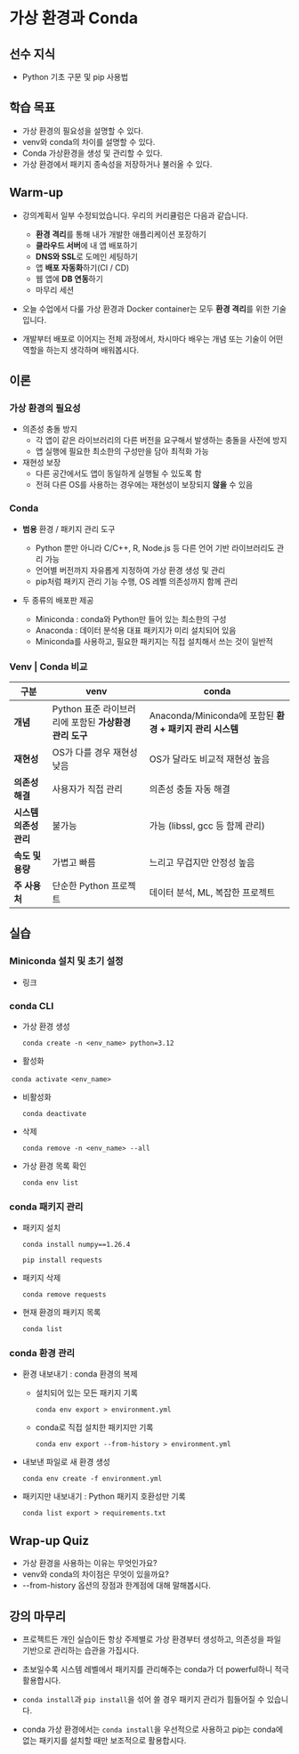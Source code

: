 # 가상 환경과 Conda



## 선수 지식

- Python 기초 구문 및 pip 사용법



## 학습 목표

- 가상 환경의 필요성을 설명할 수 있다.
- venv와 conda의 차이를 설명할 수 있다.
- Conda 가상환경을 생성 및 관리할 수 있다.
- 가상 환경에서 패키지 종속성을 저장하거나 불러올 수 있다.



## Warm-up

- 강의계획서 일부 수정되었습니다. 우리의 커리큘럼은 다음과 같습니다.
  - **환경 격리**를 통해 내가 개발한 애플리케이션 포장하기
  - **클라우드 서버**에 내 앱 배포하기
  - **DNS와 SSL**로 도메인 세팅하기
  - 앱 **배포 자동화**하기(CI / CD)
  - 웹 앱에 **DB 연동**하기
  - 마무리 세션
- 오늘 수업에서 다룰 가상 환경과 Docker container는 모두 **환경 격리**를 위한 기술입니다.

- 개발부터 배포로 이어지는 전체 과정에서, 차시마다 배우는 개념 또는 기술이 어떤 역할을 하는지 생각하며 배워봅시다.



## 이론

### 가상 환경의 필요성

- 의존성 충돌 방지
  - 각 앱이 같은 라이브러리의 다른 버전을 요구해서 발생하는 충돌을 사전에 방지
  - 앱 실행에 필요한 최소한의 구성만을 담아 최적화 가능
- 재현성 보장
  - 다른 공간에서도 앱이 동일하게 실행될 수 있도록 함
  - 전혀 다른 OS를 사용하는 경우에는 재현성이 보장되지 **않을** 수 있음



### Conda

- **범용** 환경 / 패키지 관리 도구
  - Python 뿐만 아니라 C/C++, R, Node.js 등 다른 언어 기반 라이브러리도 관리 가능
  - 언어별 버전까지 자유롭게 지정하여 가상 환경 생성 및 관리
  - pip처럼 패키지 관리 기능 수행, OS 레벨 의존성까지 함께 관리

- 두 종류의 배포판 제공
  - Miniconda : conda와 Python만 들어 있는 최소한의 구성
  - Anaconda : 데이터 분석용 대표 패키지가 미리 설치되어 있음
  - Miniconda를 사용하고, 필요한 패키지는 직접 설치해서 쓰는 것이 일반적



### Venv | Conda 비교

| 구분                   | **venv**                                               | **conda**                                                 |
| ---------------------- | ------------------------------------------------------ | --------------------------------------------------------- |
| **개념**               | Python 표준 라이브러리에 포함된 **가상환경 관리 도구** | Anaconda/Miniconda에 포함된 **환경 + 패키지 관리 시스템** |
| **재현성**             | OS가 다를 경우 재현성 낮음                             | OS가 달라도 비교적 재현성 높음                            |
| **의존성 해결**        | 사용자가 직접 관리                                     | 의존성 충돌 자동 해결                                     |
| **시스템 의존성 관리** | 불가능                                                 | 가능 (libssl, gcc 등 함께 관리)                           |
| **속도 및 용량**       | 가볍고 빠름                                            | 느리고 무겁지만 안정성 높음                               |
| **주 사용처**          | 단순한 Python 프로젝트                                 | 데이터 분석, ML, 복잡한 프로젝트                          |



## 실습

### Miniconda 설치 및 초기 설정

- 링크



### conda CLI

- 가상 환경 생성

  `conda create -n <env_name> python=3.12`

- 활성화

​	`conda activate <env_name>`

- 비활성화

  `conda deactivate`

- 삭제

  `conda remove -n <env_name> --all`

- 가상 환경 목록 확인

  `conda env list`



### conda 패키지 관리

- 패키지 설치

  `conda install numpy==1.26.4`

  `pip install requests`

- 패키지 삭제

  `conda remove requests`

- 현재 환경의 패키지 목록

  `conda list`



### conda 환경 관리

- 환경 내보내기 : conda 환경의 복제

  - 설치되어 있는 모든 패키지 기록

    `conda env export > environment.yml`

  - conda로 직접 설치한 패키지만 기록

    `conda env export --from-history > environment.yml`

- 내보낸 파일로 새 환경 생성

  `conda env create -f environment.yml`

- 패키지만 내보내기 : Python 패키지 호환성만 기록

  `conda list export > requirements.txt`



## Wrap-up Quiz

- 가상 환경을 사용하는 이유는 무엇인가요?
- venv와 conda의 차이점은 무엇이 있을까요?
- --from-history 옵션의 장점과 한계점에 대해 말해봅시다.



## 강의 마무리

- 프로젝트든 개인 실습이든 항상 주제별로 가상 환경부터 생성하고, 의존성을 파일 기반으로 관리하는 습관을 가집시다.
- 초보일수록 시스템 레벨에서 패키지를 관리해주는 conda가 더 powerful하니 적극 활용합시다.

- `conda install`과 `pip install`을 섞어 쓸 경우 패키지 관리가 힘들어질 수 있습니다.
- conda 가상 환경에서는 `conda install`을 우선적으로 사용하고 pip는 conda에 없는 패키지를 설치할 때만 보조적으로 활용합시다.